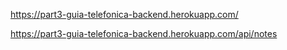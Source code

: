 https://part3-guia-telefonica-backend.herokuapp.com/

https://part3-guia-telefonica-backend.herokuapp.com/api/notes